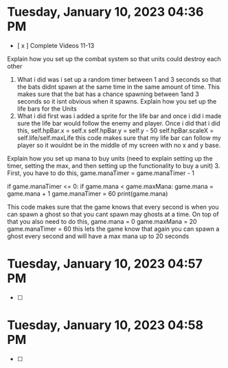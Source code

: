 # Tuesday, January 10, 2023 04:36 PM
- [ x ] Complete Videos 11-13

Explain how you set up the combat system so that units could destroy each other
1. What i did was i set up a random timer between 1 and 3 seconds so that the bats didnt spawn at the same time in the same amount of time. This makes sure that the bat has a chance spawning between 1and 3 seconds so it isnt obvious when it spawns.
Explain how you set up the life bars for the Units
2. What i did first was i added a sprite for the life bar and once i did i made sure the life bar would follow the enemy and player. Once i did that i did this,
self.hpBar.x = self.x 
self.hpBar.y = self.y - 50
self.hpBar.scaleX = self.life/self.maxLife
this code makes sure that my life bar can follow my player so it wouldnt be in the middle of my screen with no x and y base.

Explain how you set up mana to buy units (need to explain setting up the timer, setting the max, and then setting up the functionality to buy a unit)
3. First, you have to do this,
game.manaTimer = game.manaTimer - 1

if game.manaTimer <= 0:
    if game.mana < game.maxMana:
        game.mana = game.mana + 1
        game.manaTimer = 60
        print(game.mana)

This code makes sure that the game knows that every second is when you can spawn a ghost so that you cant spawn may ghosts at a time. On top of that you also need to do this,
game.mana = 0
game.maxMana = 20
game.manaTimer = 60
this lets the game know that again you can spawn a ghost every second and will have a max mana up to 20 seconds 


# Tuesday, January 10, 2023 04:57 PM
- [ ]
# Tuesday, January 10, 2023 04:58 PM
- [ ]
